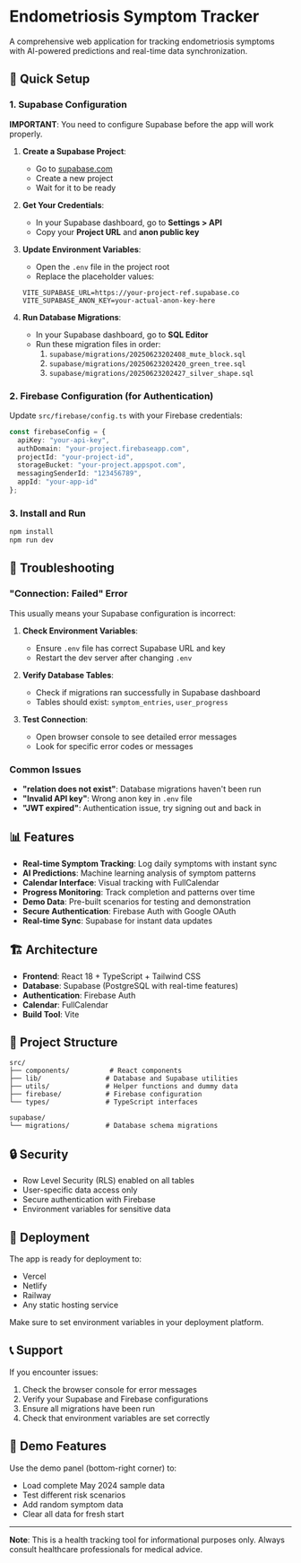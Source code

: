 # Endometriosis Symptom Tracker

A comprehensive web application for tracking endometriosis symptoms with AI-powered predictions and real-time data synchronization.

## 🚀 Quick Setup

### 1. Supabase Configuration

**IMPORTANT**: You need to configure Supabase before the app will work properly.

1. **Create a Supabase Project**:
   - Go to [supabase.com](https://supabase.com)
   - Create a new project
   - Wait for it to be ready

2. **Get Your Credentials**:
   - In your Supabase dashboard, go to **Settings > API**
   - Copy your **Project URL** and **anon public key**

3. **Update Environment Variables**:
   - Open the `.env` file in the project root
   - Replace the placeholder values:
   ```env
   VITE_SUPABASE_URL=https://your-project-ref.supabase.co
   VITE_SUPABASE_ANON_KEY=your-actual-anon-key-here
   ```

4. **Run Database Migrations**:
   - In your Supabase dashboard, go to **SQL Editor**
   - Run these migration files in order:
     1. `supabase/migrations/20250623202408_mute_block.sql`
     2. `supabase/migrations/20250623202420_green_tree.sql`
     3. `supabase/migrations/20250623202427_silver_shape.sql`

### 2. Firebase Configuration (for Authentication)

Update `src/firebase/config.ts` with your Firebase credentials:

```typescript
const firebaseConfig = {
  apiKey: "your-api-key",
  authDomain: "your-project.firebaseapp.com",
  projectId: "your-project-id",
  storageBucket: "your-project.appspot.com",
  messagingSenderId: "123456789",
  appId: "your-app-id"
};
```

### 3. Install and Run

```bash
npm install
npm run dev
```

## 🔧 Troubleshooting

### "Connection: Failed" Error

This usually means your Supabase configuration is incorrect:

1. **Check Environment Variables**:
   - Ensure `.env` file has correct Supabase URL and key
   - Restart the dev server after changing `.env`

2. **Verify Database Tables**:
   - Check if migrations ran successfully in Supabase dashboard
   - Tables should exist: `symptom_entries`, `user_progress`

3. **Test Connection**:
   - Open browser console to see detailed error messages
   - Look for specific error codes or messages

### Common Issues

- **"relation does not exist"**: Database migrations haven't been run
- **"Invalid API key"**: Wrong anon key in `.env` file
- **"JWT expired"**: Authentication issue, try signing out and back in

## 📊 Features

- **Real-time Symptom Tracking**: Log daily symptoms with instant sync
- **AI Predictions**: Machine learning analysis of symptom patterns
- **Calendar Interface**: Visual tracking with FullCalendar
- **Progress Monitoring**: Track completion and patterns over time
- **Demo Data**: Pre-built scenarios for testing and demonstration
- **Secure Authentication**: Firebase Auth with Google OAuth
- **Real-time Sync**: Supabase for instant data updates

## 🏗️ Architecture

- **Frontend**: React 18 + TypeScript + Tailwind CSS
- **Database**: Supabase (PostgreSQL with real-time features)
- **Authentication**: Firebase Auth
- **Calendar**: FullCalendar
- **Build Tool**: Vite

## 📁 Project Structure

```
src/
├── components/          # React components
├── lib/                # Database and Supabase utilities
├── utils/              # Helper functions and dummy data
├── firebase/           # Firebase configuration
└── types/              # TypeScript interfaces

supabase/
└── migrations/         # Database schema migrations
```

## 🔒 Security

- Row Level Security (RLS) enabled on all tables
- User-specific data access only
- Secure authentication with Firebase
- Environment variables for sensitive data

## 🚀 Deployment

The app is ready for deployment to:
- Vercel
- Netlify
- Railway
- Any static hosting service

Make sure to set environment variables in your deployment platform.

## 📞 Support

If you encounter issues:

1. Check the browser console for error messages
2. Verify your Supabase and Firebase configurations
3. Ensure all migrations have been run
4. Check that environment variables are set correctly

## 🎯 Demo Features

Use the demo panel (bottom-right corner) to:
- Load complete May 2024 sample data
- Test different risk scenarios
- Add random symptom data
- Clear all data for fresh start

---

**Note**: This is a health tracking tool for informational purposes only. Always consult healthcare professionals for medical advice.